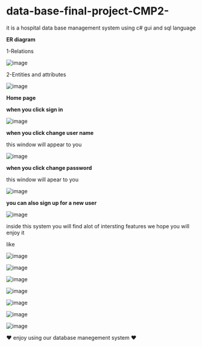 # data-base-final-project-CMP2-

it is a hospital data base management system using c# gui and sql language 

**ER diagram**

1-Relations 


![image](https://user-images.githubusercontent.com/88630231/179019642-dc31d9a8-3d08-4caa-8174-cdbcc2c6d83d.png)

2-Entities and attributes

![image](https://user-images.githubusercontent.com/88630231/179019906-0a82d103-6459-4f16-8838-986bbcc8eed9.png)



 **Home page**

**when you click sign in**

![image](https://user-images.githubusercontent.com/88630231/179014323-d6fb408f-77b8-4358-bea1-faa7dce660a9.png)

**when you click change user name**

this window will appear to you

![image](https://user-images.githubusercontent.com/88630231/179014834-b351aee3-6c90-4b2c-8723-b205fd13fbef.png)

**when you click change password**

this window will apear to you 

![image](https://user-images.githubusercontent.com/88630231/179015360-e55bff02-201e-44e3-8367-b7c910fd3d60.png)

**you can also sign up for a new user**

![image](https://user-images.githubusercontent.com/88630231/179015679-87a8384b-e987-447d-8ddc-4f0393aebe45.png)

inside this system you will find alot of intersting features we hope you will enjoy it 

like 

![image](https://user-images.githubusercontent.com/88630231/179017878-cdcf164d-b391-4836-bc15-cccc80672b12.png)

![image](https://user-images.githubusercontent.com/88630231/179018089-b2289bbb-3034-445b-9b7e-d61aa8ea3423.png)

![image](https://user-images.githubusercontent.com/88630231/179018211-a034fe68-2444-4e18-958a-59ebd34cb839.png)

![image](https://user-images.githubusercontent.com/88630231/179018404-03fc4fac-0cf5-4be5-b12e-41d47b133086.png)

![image](https://user-images.githubusercontent.com/88630231/179018505-979dba7a-a915-4fcb-99c4-f0c4a3ddd5ea.png)

![image](https://user-images.githubusercontent.com/88630231/179018640-83830f93-e7ff-493a-9b32-17261ec0bfb3.png)




![image](https://user-images.githubusercontent.com/88630231/179020081-bb1347a2-3b09-4111-9611-d49e4e38a419.png)



♥ enjoy using our database manegement system ♥

